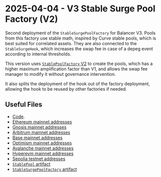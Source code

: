 # 2025-04-04 - V3 Stable Surge Pool Factory (V2)

Second deployment of the `StableSurgePoolFactory` for Balancer V3.
Pools from this factory use stable math, inspired by Curve stable pools, which is best suited for correlated assets.
They are also connected to the `StableSurgeHook`, which increases the swap fee in case of a depeg event according to internal thresholds.

This version uses [`StablePoolFactory` V2](../20250324-v3-stable-pool-v2/) to create the pools, which has a higher maximum amplification factor than V1, and allows the swap fee manager to modify it without governance intervention.

It also splits the deployment of the hook out of the factory deployment, allowing the hook to be reused by other factories if needed.

## Useful Files

- [Code](https://github.com/balancer/balancer-v3-monorepo/commit/193030ced01679b729e908e9d043cb20e3d51071).
- [Ethereum mainnet addresses](./output/mainnet.json)
- [Gnosis mainnet addresses](./output/gnosis.json)
- [Arbitrum mainnet addresses](./output/arbitrum.json)
- [Base mainnet addresses](./output/base.json)
- [Optimism mainnet addresses](./output/optimism.json)
- [Avalanche mainnet addresses](./output/avalanche.json)
- [Hyperevm mainnet addresses](./output/hyperevm.json)
- [Sepolia testnet addresses](./output/sepolia.json)
- [`StablePool` artifact](./artifact/StablePool.json)
- [`StableSurgePoolFactory` artifact](./artifact/StableSurgePoolFactory.json)
